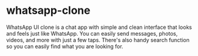 # whatsapp-clone
WhatsApp UI clone is a chat app with simple and clean interface that looks and feels just like WhatsApp. You can easily send messages, photos, videos, and more with just a few taps. There's also handy search function so you can easily find what you are looking for. 
